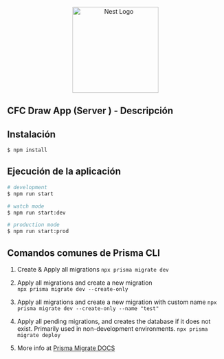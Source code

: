 <p align="center">
  <a href="http://nestjs.com/" target="blank"><img src="https://nestjs.com/img/logo-small.svg" width="200" alt="Nest Logo" /></a>
</p>


## CFC Draw App (Server ) - Descripción


## Instalación

```bash
$ npm install
```

## Ejecución de la aplicación

```bash
# development
$ npm run start

# watch mode
$ npm run start:dev

# production mode
$ npm run start:prod
```


## Comandos comunes de Prisma CLI
1. Create & Apply all migrations `npx prisma migrate dev`
2. Apply all migrations and create a new migration  
`npx prisma migrate dev --create-only`
3. Apply all migrations and create a new migration with custom name `npx prisma migrate dev --create-only --name "test"`

4. Apply all pending migrations, and creates the database if it does not exist. Primarily used in non-development environments. `npx prisma migrate deploy`
5. More info at [Prisma Migrate DOCS](https://www.prisma.io/docs/orm/prisma-migrate)
